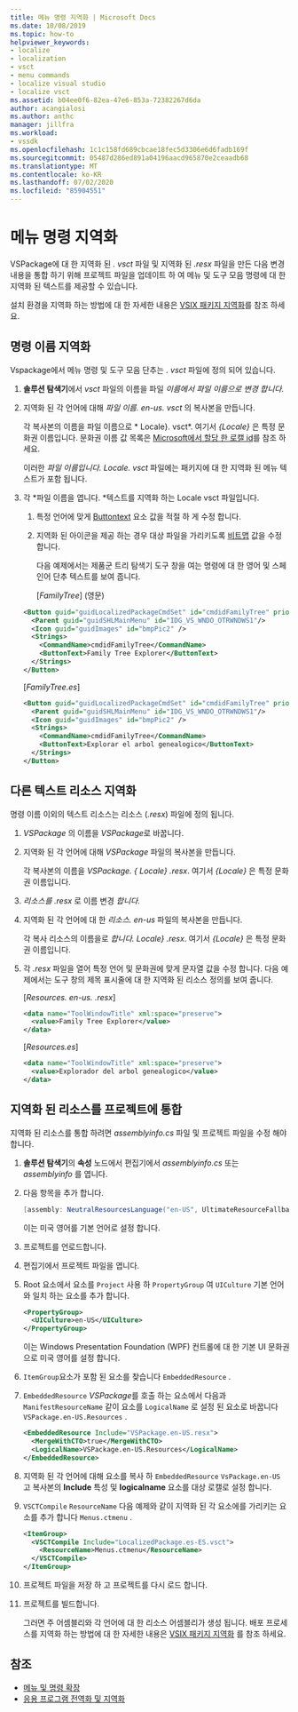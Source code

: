 ```yaml
---
title: 메뉴 명령 지역화 | Microsoft Docs
ms.date: 10/08/2019
ms.topic: how-to
helpviewer_keywords:
- localize
- localization
- vsct
- menu commands
- localize visual studio
- localize vsct
ms.assetid: b04ee0f6-82ea-47e6-853a-72382267d6da
author: acangialosi
ms.author: anthc
manager: jillfra
ms.workload:
- vssdk
ms.openlocfilehash: 1c1c158fd689cbcae18fec5d3306e6d6fadb169f
ms.sourcegitcommit: 05487d286ed891a04196aacd965870e2ceaadb68
ms.translationtype: MT
ms.contentlocale: ko-KR
ms.lasthandoff: 07/02/2020
ms.locfileid: "85904551"
---
```

# <a name="localize-menu-commands"></a>메뉴 명령 지역화

VSPackage에 대 한 지역화 된 *. vsct* 파일 및 지역화 된 *.resx* 파일을 만든 다음 변경 내용을 통합 하기 위해 프로젝트 파일을 업데이트 하 여 메뉴 및 도구 모음 명령에 대 한 지역화 된 텍스트를 제공할 수 있습니다.

설치 환경을 지역화 하는 방법에 대 한 자세한 내용은 [VSIX 패키지 지역화](../extensibility/localizing-vsix-packages.md)를 참조 하세요.

## <a name="localize-command-names"></a>명령 이름 지역화

Vspackage에서 메뉴 명령 및 도구 모음 단추는 *. vsct* 파일에 정의 되어 있습니다.

1. **솔루션 탐색기**에서 *vsct* 파일의 이름을 파일 *이름에서 파일 이름으로 변경* *합니다.*

2. 지역화 된 각 언어에 대해 *파일 이름. en-us. vsct* 의 복사본을 만듭니다.

    각 복사본의 이름을 파일 이름으로 * Locale}. vsct*. 여기서 *{Locale}* 은 특정 문화권 이름입니다. 문화권 이름 값 목록은 [Microsoft에서 할당 한 로캘 id](/windows/uwp/publish/supported-languages)를 참조 하세요.

    이러한 *파일 이름입니다. Locale. vsct* 파일에는 패키지에 대 한 지역화 된 메뉴 텍스트가 포함 됩니다.

3. 각 *파일 이름을 엽니다. *텍스트를 지역화 하는 Locale vsct 파일입니다.

   1. 특정 언어에 맞게 [Buttontext](../extensibility/buttontext-element.md) 요소 값을 적절 하 게 수정 합니다.

   2. 지역화 된 아이콘을 제공 하는 경우 대상 파일을 가리키도록 [비트맵](../extensibility/bitmap-element.md) 값을 수정 합니다.

      다음 예제에서는 제품군 트리 탐색기 도구 창을 여는 명령에 대 한 영어 및 스페인어 단추 텍스트를 보여 줍니다.

      [*FamilyTree*] (영문)

   ```xml
   <Button guid="guidLocalizedPackageCmdSet" id="cmdidFamilyTree" priority="0x0100" type="Button">
     <Parent guid="guidSHLMainMenu" id="IDG_VS_WNDO_OTRWNDWS1"/>
     <Icon guid="guidImages" id="bmpPic2" />
     <Strings>
       <CommandName>cmdidFamilyTree</CommandName>
       <ButtonText>Family Tree Explorer</ButtonText>
     </Strings>
   </Button>
   ```

    [*FamilyTree.es*]

   ```xml
   <Button guid="guidLocalizedPackageCmdSet" id="cmdidFamilyTree" priority="0x0100" type="Button">
     <Parent guid="guidSHLMainMenu" id="IDG_VS_WNDO_OTRWNDWS1"/>
     <Icon guid="guidImages" id="bmpPic2" />
     <Strings>
       <CommandName>cmdidFamilyTree</CommandName>
       <ButtonText>Explorar el arbol genealogico</ButtonText>
     </Strings>
   </Button>
   ```

## <a name="localize-other-text-resources"></a>다른 텍스트 리소스 지역화

명령 이름 이외의 텍스트 리소스는 리소스 (*.resx*) 파일에 정의 됩니다.

1. *VSPackage* 의 이름을 *VSPackage*로 바꿉니다.

2. 지역화 된 각 언어에 대해 *VSPackage* 파일의 복사본을 만듭니다.

     각 복사본의 이름을 *VSPackage. { Locale} .resx*. 여기서 *{Locale}* 은 특정 문화권 이름입니다.

3. *리소스를 .resx* 로 이름 변경 *합니다.*

4. 지역화 된 각 언어에 대 한 *리소스. en-us* 파일의 복사본을 만듭니다.

     각 복사 리소스의 이름을로 *합니다. Locale} .resx*. 여기서 *{Locale}* 은 특정 문화권 이름입니다.

5. 각 *.resx* 파일을 열어 특정 언어 및 문화권에 맞게 문자열 값을 수정 합니다. 다음 예제에서는 도구 창의 제목 표시줄에 대 한 지역화 된 리소스 정의를 보여 줍니다.

     [*Resources. en-us. .resx*]

    ```xml
    <data name="ToolWindowTitle" xml:space="preserve">
      <value>Family Tree Explorer</value>
    </data>
    ```

     [*Resources.es*]

    ```xml
    <data name="ToolWindowTitle" xml:space="preserve">
      <value>Explorador del arbol genealogico</value>
    </data>
    ```

## <a name="incorporate-localized-resources-into-the-project"></a>지역화 된 리소스를 프로젝트에 통합

지역화 된 리소스를 통합 하려면 *assemblyinfo.cs* 파일 및 프로젝트 파일을 수정 해야 합니다.

1. **솔루션 탐색기**의 **속성** 노드에서 편집기에서 *assemblyinfo.cs* 또는 *assemblyinfo* 를 엽니다.

2. 다음 항목을 추가 합니다.

    ```csharp
    [assembly: NeutralResourcesLanguage("en-US", UltimateResourceFallbackLocation.Satellite)]
    ```

     이는 미국 영어를 기본 언어로 설정 합니다.

3. 프로젝트를 언로드합니다.

4. 편집기에서 프로젝트 파일을 엽니다.

5. Root 요소에서 요소를 `Project` 사용 하 `PropertyGroup` 여 `UICulture` 기본 언어와 일치 하는 요소를 추가 합니다.

    ```xml
    <PropertyGroup>
      <UICulture>en-US</UICulture>
    </PropertyGroup>
    ```

     이는 Windows Presentation Foundation (WPF) 컨트롤에 대 한 기본 UI 문화권으로 미국 영어를 설정 합니다.

6. `ItemGroup`요소가 포함 된 요소를 찾습니다 `EmbeddedResource` .

7. `EmbeddedResource` *VSPackage*를 호출 하는 요소에서 다음과 `ManifestResourceName` 같이 요소를 `LogicalName` 로 설정 된 요소로 바꿉니다 `VSPackage.en-US.Resources` .

    ```xml
    <EmbeddedResource Include="VSPackage.en-US.resx">
      <MergeWithCTO>true</MergeWithCTO>
      <LogicalName>VSPackage.en-US.Resources</LogicalName>
    </EmbeddedResource>
    ```

8. 지역화 된 각 언어에 대해 요소를 복사 하 `EmbeddedResource` `VsPackage.en-US` 고 복사본의 **Include** 특성 및 **logicalname** 요소를 대상 로캘로 설정 합니다.

9. `VSCTCompile` `ResourceName` 다음 예제와 같이 지역화 된 각 요소에를 가리키는 요소를 추가 합니다 `Menus.ctmenu` .

    ```xml
    <ItemGroup>
      <VSCTCompile Include="LocalizedPackage.es-ES.vsct">
        <ResourceName>Menus.ctmenu</ResourceName>
      </VSCTCompile>
    </ItemGroup>
    ```

10. 프로젝트 파일을 저장 하 고 프로젝트를 다시 로드 합니다.

11. 프로젝트를 빌드합니다.

     그러면 주 어셈블리와 각 언어에 대 한 리소스 어셈블리가 생성 됩니다. 배포 프로세스를 지역화 하는 방법에 대 한 자세한 내용은 [VSIX 패키지 지역화](../extensibility/localizing-vsix-packages.md) 를 참조 하세요.

## <a name="see-also"></a>참조

- [메뉴 및 명령 확장](../extensibility/extending-menus-and-commands.md)
- [응용 프로그램 전역화 및 지역화](../ide/globalizing-and-localizing-applications.md)
